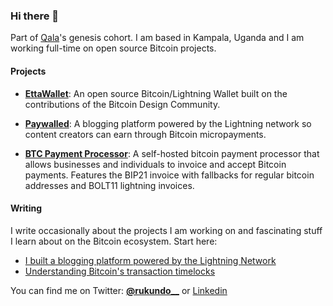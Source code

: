 ### Hi there 👋

Part of [Qala](https://qala.dev)'s genesis cohort. I am based in Kampala, Uganda and I am working full-time on open source Bitcoin projects. 


#### Projects

- **[EttaWallet](https://github.com/crukundo/EttaWallet)**: An open source Bitcoin/Lightning Wallet built on the contributions of the Bitcoin Design Community. 

- **[Paywalled](https://github.com/crukundo/lnd-paywall/)**: A blogging platform powered by the Lightning network so content creators can earn through Bitcoin micropayments.

- **[BTC Payment Processor](https://github.com/tobi-bams/BTC-Payment-Processor)**: A self-hosted bitcoin payment processor that allows businesses and individuals to invoice and accept Bitcoin payments. Features the BIP21 invoice with fallbacks for regular bitcoin addresses and BOLT11 lightning invoices.

#### Writing

I write occasionally about the projects I am working on and fascinating stuff I learn about on the Bitcoin ecosystem. Start here:

- [I built a blogging platform powered by the Lightning Network](https://rukundo.mataroa.blog/blog/i-built-a-blogging-platform-powered-by-the-lightning-network/)
- [Understanding Bitcoin's transaction timelocks](https://rukundo.mataroa.blog/blog/understanding-bitcoin-timelocks/)

You can find me on Twitter: **[@rukundo__](https://twitter.com/rukundo__)** or [Linkedin](https://www.linkedin.com/in/crukundo/)
